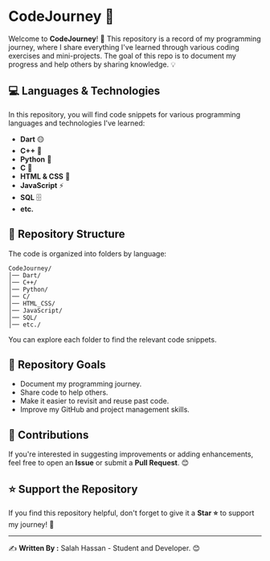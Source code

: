 # CodeJourney 🚀

Welcome to **CodeJourney**! 🎯 This repository is a record of my programming journey, where I share everything I've learned through various coding exercises and mini-projects. The goal of this repo is to document my progress and help others by sharing knowledge. 💡

## 💻 Languages & Technologies
In this repository, you will find code snippets for various programming languages and technologies I've learned:
- **Dart** 🟡
- **C++** 🔵
- **Python** 🐍
- **C** 🔴
- **HTML & CSS** 🎨
- **JavaScript** ⚡
- **SQL** 🗄️
- **etc.**

## 📂 Repository Structure
The code is organized into folders by language:
```
CodeJourney/
│── Dart/
│── C++/
│── Python/
│── C/
│── HTML_CSS/
│── JavaScript/
│── SQL/
│── etc./
```
You can explore each folder to find the relevant code snippets.

## 🎯 Repository Goals
- Document my programming journey.
- Share code to help others.
- Make it easier to revisit and reuse past code.
- Improve my GitHub and project management skills.

## 🤝 Contributions
If you're interested in suggesting improvements or adding enhancements, feel free to open an **Issue** or submit a **Pull Request**. 😊

## ⭐ Support the Repository
If you find this repository helpful, don't forget to give it a **Star ⭐** to support my journey! 🚀

---

✍️  **Written By :** Salah Hassan -  Student and Developer. 😊
